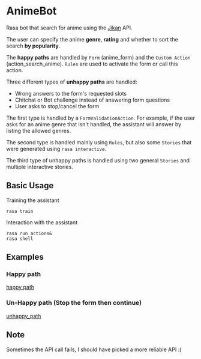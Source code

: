 # AnimeBot

Rasa bot that search for anime using the [Jikan](https://jikan.docs.apiary.io/) API.

The user can specify the anime **genre**, **rating** and whether to sort the search **by popularity**.

The **happy paths** are handled by `Form` (anime_form) and the `Custom Action` (action_search_anime).
`Rules` are used to activate the form or call this action. 

Three different types of **unhappy paths** are handled:
* Wrong answers to the form's requested slots
* Chitchat or Bot challenge instead of answering form questions
* User asks to stop/cancel the form

The first type is handled by a `FormValidationAction`. For example, 
if the user asks for an anime genre that isn't handled, the assistant will
answer by listing the allowed genres.


The second type is handled mainly using `Rules`, but also some `Stories`
that were generated using `rasa interactive`.

The third type of unhappy paths is handled using two general `Stories`
and multiple interactive stories.

## Basic Usage

Training the assistant

```
rasa train
```

Interaction with the assistant
```
rasa run actions&
rasa shell
```

## Examples

### Happy path
[happy path](happy_path.png)

### Un-Happy path (Stop the form then continue)
[unhappy_path](unhappy_path_stop_continue.png)

## Note
Sometimes the API call fails, I should have picked a more reliable API :(